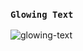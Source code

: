 ### `Glowing Text`

![glowing-text](https://user-images.githubusercontent.com/42884032/103140359-02bb6980-4729-11eb-97d9-47c57d91ffa8.gif)
